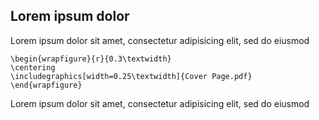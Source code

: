 Lorem ipsum dolor
-----------------

Lorem ipsum dolor sit amet, consectetur adipisicing elit, sed do eiusmod

```{=tex}
\begin{wrapfigure}{r}{0.3\textwidth}
\centering
\includegraphics[width=0.25\textwidth]{Cover Page.pdf}
\end{wrapfigure}
```
Lorem ipsum dolor sit amet, consectetur adipisicing elit, sed do eiusmod
